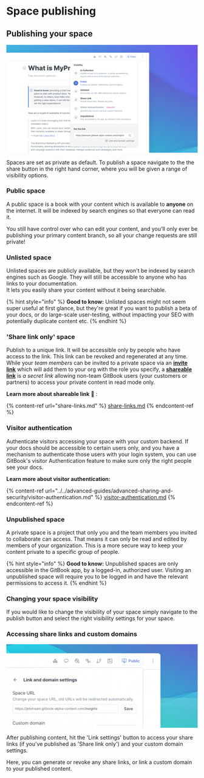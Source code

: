 # Space publishing

## Publishing your space

![](../../.gitbook/assets/Publish.png)

Spaces are set as private as default. To publish a space navigate to the the share button in the right hand corner, where you will be given a range of visibility options.

### Public space

A public space is a book with your content which is available to **anyone** on the internet. It will be indexed by search engines so that everyone can read it.

You still have control over who can edit your content, and you'll only ever be publishing your primary content branch, so all your change requests are still private!

### Unlisted space

Unlisted spaces are publicly available, but they won't be indexed by search engines such as Google. They will still be accessible to anyone who has links to your documentation.\
It lets you easily share your content without it being searchable.

{% hint style="info" %}
**Good to know:** Unlisted spaces might not seem super useful at first glance, but they're great if you want to publish a beta of your docs, or do large-scale user-testing, without impacting your SEO with potentially duplicate content etc.
{% endhint %}

### 'Share link only' space

Publish to a unique link. It will be accessible only by people who have access to the link. This link can be revoked and regenerated at any time. While your _team members_ can be invited to a private space via an [**invite link**](../../tour/member-management/#invite-members-to-your-organization) which will add them to your org with the role you specify, a [**shareable link**](share-links.md) is _a secret link_ allowing non-team GitBook users (your customers or partners) to access your private content in read mode only.

**Learn more about shareable link** 🔗 :

{% content-ref url="share-links.md" %}
[share-links.md](share-links.md)
{% endcontent-ref %}

### Visitor authentication

Authenticate visitors accessing your space with your custom backend. If your docs should be accessible to certain users only, and you have a mechanism to authenticate those users with your login system, you can use GitBook's visitor Authentication feature to make sure only the right people see your docs.

**Learn more about visitor authentication:**

{% content-ref url="../../advanced-guides/advanced-sharing-and-security/visitor-authentication.md" %}
[visitor-authentication.md](../../advanced-guides/advanced-sharing-and-security/visitor-authentication.md)
{% endcontent-ref %}

### Unpublished space <a href="#what-is-a-private-space" id="what-is-a-private-space"></a>

A private space is a project that only you and the team members you invited to collaborate can access. That means it can only be read and edited by members of your organization. This is a more secure way to keep your content private to a specific group of people.

{% hint style="info" %}
**Good to know:** Unpublished spaces are only accessible in the GitBook app, by a logged-in, authorized user. Visiting an unpublished space will require you to be logged in and have the relevant permissions to access it.
{% endhint %}

### Changing your space visibility <a href="#setting-up-visibility" id="setting-up-visibility"></a>

If you would like to change the visibility of your space simply navigate to the publish button and select the right visibility settings for your space.

### Accessing share links and custom domains

![](<../../.gitbook/assets/Link Settings (1).png>)

After publishing content, hit the 'Link settings' button to access your share links (if you've published as 'Share link only') and your custom domain settings.

Here, you can generate or revoke any share links, or link a custom domain to your published content.
